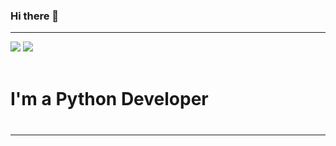 ### Hi there 👋
<hr>
<a href="https://www.linkedin.com/in/artur-yurchenko-109ba9240/" target="_blank"><img src="https://img.icons8.com/android/48/000000/linkedin.png"/></a>
<a href="https://artur-yurchenko-portfolio.herokuapp.com/" target="_blank"><img src="https://img.icons8.com/cute-clipart/64/000000/a.png"/></a>
<br>
<br>
<h1>I'm a Python Developer<h1>
<hr>


<!--
**artur24814/artur24814** is a ✨ _special_ ✨ repository because its `README.md` (this file) appears on your GitHub profile.

Here are some ideas to get you started:

- 🔭 I’m currently working on ...
- 🌱 I’m currently learning ...
- 👯 I’m looking to collaborate on ...
- 🤔 I’m looking for help with ...
- 💬 Ask me about ...
- 📫 How to reach me: ...
- 😄 Pronouns: ...
- ⚡ Fun fact: ...
-->
